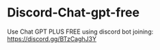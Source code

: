 # Discord-Chat-gpt-free
Use Chat GPT PLUS FREE using discord bot joining: https://discord.gg/BTzCaghJ3Y







                                                                                                                                                   